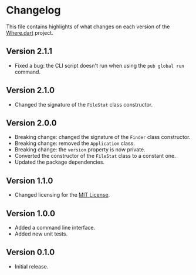 # Changelog
This file contains highlights of what changes on each version of the [Where.dart](https://github.com/cedx/where.dart) project.

## Version 2.1.1
- Fixed a bug: the CLI script doesn't run when using the `pub global run` command.

## Version 2.1.0
- Changed the signature of the `FileStat` class constructor.

## Version 2.0.0
- Breaking change: changed the signature of the `Finder` class constructor.
- Breaking change: removed the `Application` class.
- Breaking change: the `version` property is now private.
- Converted the constructor of the `FileStat` class to a constant one.
- Updated the package dependencies.

## Version 1.1.0
- Changed licensing for the [MIT License](https://opensource.org/licenses/MIT).

## Version 1.0.0
- Added a command line interface.
- Added new unit tests.

## Version 0.1.0
- Initial release.
